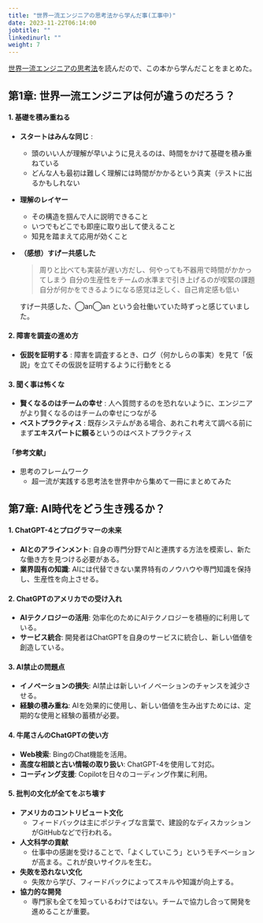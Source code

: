 ```yaml
---
title: "世界一流エンジニアの思考法から学んだ事(工事中)"
date: 2023-11-22T06:14:00
jobtitle: ""
linkedinurl: ""
weight: 7
---
```



[世界一流エンジニアの思考法](https://www.amazon.co.jp/世界一流エンジニアの思考法-牛尾-剛/dp/4163917683)を読んだので、この本から学んだことをまとめた。

## 第1章: 世界一流エンジニアは何が違うのだろう？

#### 1. 基礎を積み重ねる
   - **スタートはみんな同じ** : 
     - 頭のいい人が理解が早いように見えるのは、時間をかけて基礎を積み重ねている
     - どんな人も最初は難しく理解には時間がかかるという真実（テストに出るかもしれない
 - **理解のレイヤー**
   - その構造を掴んで人に説明できること
   - いつでもどこでも即座に取り出して使えること
   - 知見を踏まえて応用が効くこと  
 - **（感想）すげー共感した**
    > 周りと比べても実装が遅い方だし、何やっても不器用で時間がかかってしまう
    > 自分の生産性をチームの水準まで引き上げるのが喫緊の課題
    > 自分が何かをできるようになる感覚は乏しく、自己肯定感も低い
    
    すげー共感した、◯an◯an という会社働いていた時ずっと感じていました。

#### 2. 障害を調査の進め方
   - **仮説を証明する** : 障害を調査するとき、ログ（何かしらの事実）を見て「仮説」を立てその仮説を証明するように行動をとる

#### 3. 聞く事は怖くな
   - **賢くなるのはチームの幸せ** : 人へ質問するのを恐れないように、エンジニアがより賢くなるのはチームの幸せにつながる
   - **ベストプラクティス** : 既存システムがある場合、あれこれ考えて調べる前にまず**エキスパートに頼る**というのはベストプラクティス

####  「参考文献」
  - 思考のフレームワーク
    - 超一流が実践する思考法を世界中から集めて一冊にまとめてみた

## 第7章: AI時代をどう生き残るか？

#### 1. ChatGPT-4とプログラマーの未来
   - **AIとのアラインメント**: 自身の専門分野でAIと連携する方法を模索し、新たな働き方を見つける必要がある。
   - **業界固有の知識**: AIには代替できない業界特有のノウハウや専門知識を保持し、生産性を向上させる。

#### 2. ChatGPTのアメリカでの受け入れ
   - **AIテクノロジーの活用**: 効率化のためにAIテクノロジーを積極的に利用している。
   - **サービス統合**: 開発者はChatGPTを自身のサービスに統合し、新しい価値を創造している。

#### 3. AI禁止の問題点
   - **イノベーションの損失**: AI禁止は新しいイノベーションのチャンスを減少させる。
   - **経験の積み重ね**: AIを効果的に使用し、新しい価値を生み出すためには、定期的な使用と経験の蓄積が必要。

#### 4. 牛尾さんのChatGPTの使い方
   - **Web検索**: BingのChat機能を活用。
   - **高度な相談と古い情報の取り扱い**: ChatGPT-4を使用して対応。
   - **コーディング支援**: Copilotを日々のコーディング作業に利用。

#### 5. 批判の文化が全てをぶち壊す
   - **アメリカのコントリビュート文化**
     - フィードバックは主にポジティブな言葉で、建設的なディスカッションがGitHubなどで行われる。
   - **人文科学の貢献**
     - 仕事中の感謝を受けることで、「よくしていこう」というモチベーションが高まる。これが良いサイクルを生む。
   - **失敗を恐れない文化**
     - 失敗から学び、フィードバックによってスキルや知識が向上する。
   - **協力的な開発**
     - 専門家も全てを知っているわけではない。チームで協力し合って開発を進めることが重要。
